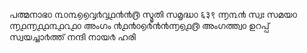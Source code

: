 പത്മനാഭ൦ ൩൦൩൭൭൮൪൮൧൯൯൫ സ്മൃതി സമൃദ്ധ൦ ६३९ 
൬൩൯ സ്വഃ സമയ൦ ൬൧൬൧൧൩൧൨൧൦ അംഗം 
൯൧൯൦൭൪൯൯൬൭൧൫ അംഗത്ത്വ൦ ഉറപ്പ് സ്വയച്ചാ൪ത്ത് 
നന്ദി നായ൪ ഹരി

